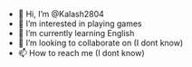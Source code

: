 - 👋 Hi, I’m @Kalash2804
- 👀 I’m interested in playing games
- 🌱 I’m currently learning English
- 💞️ I’m looking to collaborate on (I dont know)
- 📫 How to reach me (I dont know)

<!---
Kalash2804/Kalash2804 is a ✨ special ✨ repository because its `README.md` (this file) appears on your GitHub profile.
You can click the Preview link to take a look at your changes.
--->
